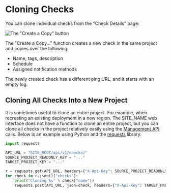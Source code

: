 # Cloning Checks

You can clone individual checks from the "Check Details"
page:

![The "Create a Copy" button](IMG_URL/create_copy.png)

The "Create a Copy..." function creates a new check in the same project and copies
over the following:

* Name, tags, description
* Schedule
* Assigned notification methods

The newly created check has a different ping URL, and it starts with an empty log.

## Cloning All Checks Into a New Project

It is sometimes useful to clone an entire project. For example, when recreating
an existing deployment in a new region. The SITE_NAME web interface does
not have a function to clone an entire project, but you can clone all checks in the
project relatively easily using the [Management API](../api/) calls.
Below is an example using Python and the [requests](https://requests.readthedocs.io/en/master/) library:

```python
import requests

API_URL = "SITE_ROOT/api/v1/checks/"
SOURCE_PROJECT_READONLY_KEY = "..."
TARGET_PROJECT_KEY = "..."

r = requests.get(API_URL, headers={"X-Api-Key": SOURCE_PROJECT_READONLY_KEY})
for check in r.json()["checks"]:
    print("Cloning %s" % check["name"])
    requests.post(API_URL, json=check, headers={"X-Api-Key": TARGET_PROJECT_KEY})
```
